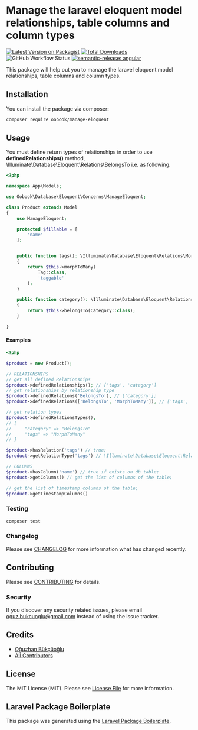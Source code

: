 # Manage the laravel eloquent model relationships, table columns and column types

[![Latest Version on Packagist](https://img.shields.io/packagist/v/oobook/manage-eloquent.svg?style=flat-square)](https://packagist.org/packages/oobook/manage-eloquent)
[![Total Downloads](https://img.shields.io/packagist/dt/oobook/manage-eloquent.svg?style=flat-square)](https://packagist.org/packages/oobook/manage-eloquent)
![GitHub Workflow Status](https://img.shields.io/github/workflow/status/oobook/manage-eloquent/run-php-tests?label=Tests)
[![semantic-release: angular](https://img.shields.io/badge/semantic--release-angular-e10079?logo=semantic-release)](https://github.com/semantic-release/semantic-release)


This package will help out you to manage the laravel eloquent model relationships, table columns and column types.

## Installation

You can install the package via composer:

```bash
composer require oobook/manage-eloquent
```

## Usage

You must define return types of relationships in order to use **definedRelationships()** method, \Illuminate\Database\Eloquent\Relations\BelongsTo i.e. as following.

```php
<?php

namespace App\Models;

use Oobook\Database\Eloquent\Concerns\ManageEloquent;

class Product extends Model
{
    use ManageEloquent;

    protected $fillable = [
        'name'
    ];


    public function tags(): \Illuminate\Database\Eloquent\Relations\MorphToMany
    {
        return $this->morphToMany(
            Tag::class,
            'taggable'
        );
    }

    public function category(): \Illuminate\Database\Eloquent\Relations\BelongsTo
    {
        return $this->belongsTo(Category::class);
    }

}
```

#### Examples

```php
<?php

$product = new Product();

// RELATIONSHIPS
// get all defined Relationships
$product->definedRelationships(); // ['tags', 'category']
// get relationships by relationship type 
$product->definedRelations('BelongsTo'), // ['category'];
$product->definedRelations(['BelongsTo', 'MorphToMany']), // ['tags', 'category'];

// get relation types
$product->definedRelationsTypes(), 
// [
//     "category" => "BelongsTo"
//     "tags" => "MorphToMany"
// ]

$product->hasRelation('tags') // true;
$product->getRelationType('tags') // \Illuminate\Database\Eloquent\Relations\MorphToMany;

// COLUMNS
$product->hasColumn('name') // true if exists on db table;
$product->getColumns() // get the list of columns of the table;

// get the list of timestamp columns of the table;
$product->getTimestampColumns() 

```

### Testing

```bash
composer test
```

### Changelog

Please see [CHANGELOG](CHANGELOG.md) for more information what has changed recently.

## Contributing

Please see [CONTRIBUTING](CONTRIBUTING.md) for details.

### Security

If you discover any security related issues, please email oguz.bukcuoglu@gmail.com instead of using the issue tracker.

## Credits

-   [Oğuzhan Bükçüoğlu](https://github.com/oobook)
-   [All Contributors](../../contributors)

## License

The MIT License (MIT). Please see [License File](LICENSE.md) for more information.

## Laravel Package Boilerplate

This package was generated using the [Laravel Package Boilerplate](https://laravelpackageboilerplate.com).
